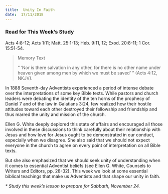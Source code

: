 ```yaml
---
title:  Unity In Faith
date:  17/11/2018
---
```


### Read for This Week’s Study
Acts 4:8-12; Acts 1:11; Matt. 25:1-13; Heb. 9:11, 12; Exod. 20:8-11; 1 Cor. 15:51-54.

> <p>Memory Text</p>
> “ ‘Nor is there salvation in any other, for there is no other name under heaven given among men by which we must be saved’ ” (Acts 4:12, NKJV).

In 1888 Seventh-day Adventists experienced a period of intense debate over the interpretations of some key Bible texts. While pastors and church leaders were debating the identity of the ten horns of the prophecy of Daniel 7 and of the law in Galatians 3:24, few realized how their hostile attitudes toward each other destroyed their fellowship and friendship and thus marred the unity and mission of the church.

Ellen G. White deeply deplored this state of affairs and encouraged all those involved in these discussions to think carefully about their relationship with Jesus and how love for Jesus ought to be demonstrated in our conduct, especially when we disagree. She also said that we should not expect everyone in the church to agree on every point of interpretation on all Bible texts.

But she also emphasized that we should seek unity of understanding when it comes to essential Adventist beliefs (see Ellen G. White, Counsels to Writers and Editors, pp. 28-32). This week we look at some essential biblical teachings that make us Adventists and that shape our unity in faith.

_* Study this week’s lesson to prepare for Sabbath, November 24._